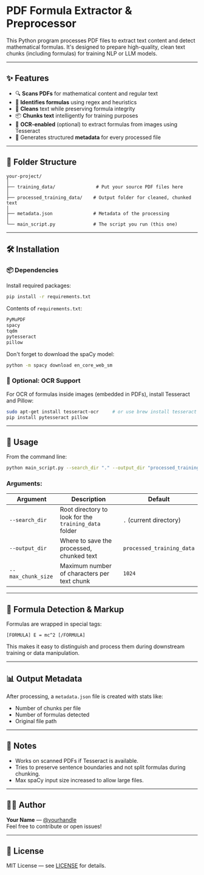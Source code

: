 # PDF Formula Extractor & Preprocessor

This Python program processes PDF files to extract text content and detect mathematical formulas. It's designed to prepare high-quality, clean text chunks (including formulas) for training NLP or LLM models.

---

## ✨ Features

- 🔍 **Scans PDFs** for mathematical content and regular text
- 🧪 **Identifies formulas** using regex and heuristics
- 🧼 **Cleans** text while preserving formula integrity
- 📦 **Chunks text** intelligently for training purposes
- 🧠 **OCR-enabled** (optional) to extract formulas from images using Tesseract
- 📁 Generates structured **metadata** for every processed file

---

## 📂 Folder Structure

```
your-project/
│
├── training_data/               # Put your source PDF files here
│
├── processed_training_data/    # Output folder for cleaned, chunked text
│
├── metadata.json               # Metadata of the processing
│
└── main_script.py              # The script you run (this one)
```

---

## 🛠 Installation

### 📦 Dependencies

Install required packages:

```bash
pip install -r requirements.txt
```

Contents of `requirements.txt`:
```txt
PyMuPDF
spacy
tqdm
pytesseract
pillow
```

Don't forget to download the spaCy model:

```bash
python -m spacy download en_core_web_sm
```

### 🧠 Optional: OCR Support

For OCR of formulas inside images (embedded in PDFs), install Tesseract and Pillow:

```bash
sudo apt-get install tesseract-ocr     # or use brew install tesseract (macOS)
pip install pytesseract pillow
```

---

## 🚀 Usage

From the command line:

```bash
python main_script.py --search_dir "." --output_dir "processed_training_data" --max_chunk_size 1024
```

### Arguments:

| Argument         | Description                                                        | Default                   |
|------------------|--------------------------------------------------------------------|---------------------------|
| `--search_dir`   | Root directory to look for the `training_data` folder              | `.` (current directory)   |
| `--output_dir`   | Where to save the processed, chunked text                          | `processed_training_data` |
| `--max_chunk_size` | Maximum number of characters per text chunk                      | `1024`                    |

---

## 🧮 Formula Detection & Markup

Formulas are wrapped in special tags:
```
[FORMULA] E = mc^2 [/FORMULA]
```

This makes it easy to distinguish and process them during downstream training or data manipulation.

---

## 📊 Output Metadata

After processing, a `metadata.json` file is created with stats like:

- Number of chunks per file
- Number of formulas detected
- Original file path

---

## 📌 Notes

- Works on scanned PDFs if Tesseract is available.
- Tries to preserve sentence boundaries and not split formulas during chunking.
- Max spaCy input size increased to allow large files.

---

## 🧑‍💻 Author

**Your Name** — [@yourhandle](https://github.com/yourhandle)  
Feel free to contribute or open issues!

---

## 🧾 License

MIT License — see [LICENSE](./LICENSE) for details.
